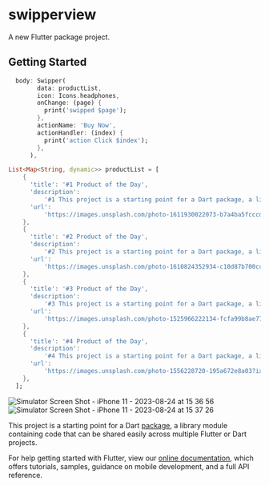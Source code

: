 # swipperview

A new Flutter package project.

## Getting Started

```dart
  body: Swipper(
        data: productList,
        icon: Icons.headphones,
        onChange: (page) {
          print('swipped $page');
        },
        actionName: 'Buy Now',
        actionHandler: (index) {
          print('action Click $index');
        },
      ),
```

```dart
List<Map<String, dynamic>> productList = [
    {
      'title': '#1 Product of the Day',
      'description':
          '#1 This project is a starting point for a Dart package, a library module containing code that can be shared easily across multiple Flutter or Dart projects.',
      'url':
          'https://images.unsplash.com/photo-1611930022073-b7a4ba5fcccd?ixid=MnwxMjA3fDB8MHxzZWFyY2h8M3x8cHJvZHVjdHN8ZW58MHwxfDB8fA%3D%3D&ixlib=rb-1.2.1&auto=format&fit=crop&w=800&q=60',
    },
    {
      'title': '#2 Product of the Day',
      'description':
          '#2 This project is a starting point for a Dart package, a library module containing code that can be shared easily across multiple Flutter or Dart projects.',
      'url':
          'https://images.unsplash.com/photo-1610824352934-c10d87b700cc?ixid=MnwxMjA3fDB8MHxzZWFyY2h8MjV8fHByb2R1Y3RzfGVufDB8MXwwfHw%3D&ixlib=rb-1.2.1&auto=format&fit=crop&w=800&q=60',
    },
    {
      'title': '#3 Product of the Day',
      'description':
          '#3 This project is a starting point for a Dart package, a library module containing code that can be shared easily across multiple Flutter or Dart projects.',
      'url':
          'https://images.unsplash.com/photo-1525966222134-fcfa99b8ae77?ixid=MnwxMjA3fDB8MHxzZWFyY2h8MzJ8fHByb2R1Y3RzfGVufDB8MXwwfHw%3D&ixlib=rb-1.2.1&auto=format&fit=crop&w=800&q=60',
    },
    {
      'title': '#4 Product of the Day',
      'description':
          '#4 This project is a starting point for a Dart package, a library module containing code that can be shared easily across multiple Flutter or Dart projects.',
      'url':
          'https://images.unsplash.com/photo-1556228720-195a672e8a03?ixid=MnwxMjA3fDB8MHxzZWFyY2h8NTR8fHByb2R1Y3RzfGVufDB8MXwwfHw%3D&ixlib=rb-1.2.1&auto=format&fit=crop&w=800&q=60',
    },
  ];

```

![Simulator Screen Shot - iPhone 11 - 2023-08-24 at 15 36 56](https://github.com/rkumar1904/swipperview/assets/1.png)
![Simulator Screen Shot - iPhone 11 - 2023-08-24 at 15 37 26](https://github.com/rkumar1904/swipperview/assets/9571732/894160f6-c213-4a23-8057-9e6672c153c2)

This project is a starting point for a Dart
[package](https://flutter.dev/developing-packages/),
a library module containing code that can be shared easily across
multiple Flutter or Dart projects.

For help getting started with Flutter, view our
[online documentation](https://flutter.dev/docs), which offers tutorials,
samples, guidance on mobile development, and a full API reference.
